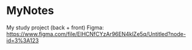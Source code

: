 # MyNotes
My study project (back + front)
Figma: https://www.figma.com/file/ElHCNfCYzAr96EN4klZe5q/Untitled?node-id=3%3A123
